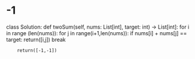 # -1
class Solution:
    def twoSum(self, nums: List[int], target: int) -> List[int]:
        for i in range (len(nums)):
            for j in range(i+1,len(nums)):
                if nums[i] + nums[j] == target:
                    return([i,j])
                    break

        return([-1,-1])
